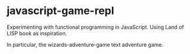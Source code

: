 # javascript-game-repl
Experimenting with functional programming in JavaScript. Using Land of LISP book as inspiration. 

In particular, the wizards-adventure-game text adventure game. 
